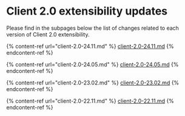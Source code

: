 # Client 2.0 extensibility updates

Please find in the subpages below the list of changes related to each version of Client 2.0 extensibility.

{% content-ref url="client-2.0-24.11.md" %}
[client-2.0-24.11.md](client-2.0-24.11.md)
{% endcontent-ref %}

{% content-ref url="client-2.0-24.05.md" %}
[client-2.0-24.05.md](client-2.0-24.05.md)
{% endcontent-ref %}

{% content-ref url="client-2.0-23.02.md" %}
[client-2.0-23.02.md](client-2.0-23.02.md)
{% endcontent-ref %}

{% content-ref url="client-2.0-22.11.md" %}
[client-2.0-22.11.md](client-2.0-22.11.md)
{% endcontent-ref %}

